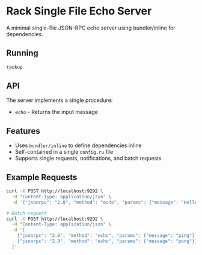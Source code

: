 # Rack Single File Echo Server

A minimal single-file JSON-RPC echo server using bundler/inline for dependencies.

## Running

```sh
rackup
```

## API

The server implements a single procedure:

- `echo` - Returns the input message

## Features

- Uses `bundler/inline` to define dependencies inline
- Self-contained in a single `config.ru` file
- Supports single requests, notifications, and batch requests

## Example Requests

```sh
curl -X POST http://localhost:9292 \
  -H "Content-Type: application/json" \
  -d '{"jsonrpc": "2.0", "method": "echo", "params": {"message": "Hello!"}, "id": 1}'

# Batch request
curl -X POST http://localhost:9292 \
  -H "Content-Type: application/json" \
  -d '[
    {"jsonrpc": "2.0", "method": "echo", "params": {"message": "ping"}, "id": 1},
    {"jsonrpc": "2.0", "method": "echo", "params": {"message": "pong"}}
  ]'
```
